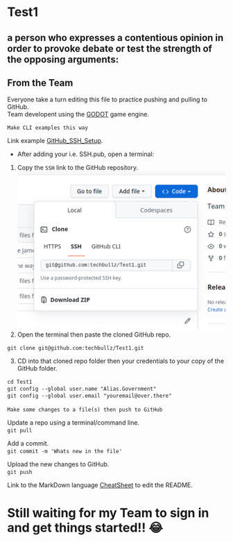 # Test1
a person who expresses a contentious opinion in order to provoke debate or test the strength of the opposing arguments:
---
## From the Team
Everyone take a turn editing this file to practice pushing and pulling to GitHub.\
Team developent using the [GODOT](https://godotengine.org/) game engine.
```
Make CLI examples this way

```
Link example [GitHub_SSH_Setup](https://docs.github.com/en/authentication/connecting-to-github-with-ssh/adding-a-new-ssh-key-to-your-github-account).
- After adding your i.e. SSH.pub, open a terminal:
1. Copy the `SSH` link to the GitHub repository.\
![From the GitHub repo](/images/SSH_Github.png)
2. Open the terminal then paste the cloned GitHub repo.
```
git clone git@github.com:techbullz/Test1.git
```
3. CD into that cloned repo folder then your credentials to your copy of the GitHub folder.
```
cd Test1
git config --global user.name "Alias.Government"
git config --global user.email "youremail@over.there"

Make some changes to a file(s) then push to GitHub
```
Update a repo using a terminal/command line.\
`git pull`

Add a commit.\
`git commit -m 'Whats new in the file'`

Upload the new changes to GitHub.\
`git push`

Link to the MarkDown language [CheatSheet](https://www.markdownguide.org/cheat-sheet/) to edit the README. 

# Still waiting for my Team to sign in and get things started!! :joy:

